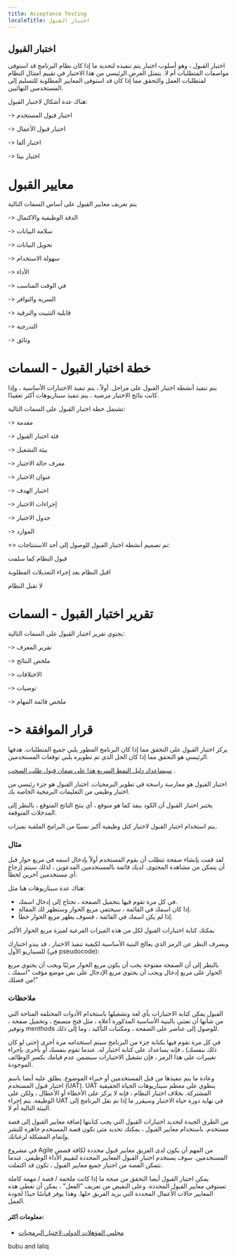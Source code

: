 ```yaml
---
title: Acceptance Testing
localeTitle: اختبار القبول
---
```

## اختبار القبول

اختبار القبول ، وهو أسلوب اختبار يتم تنفيذه لتحديد ما إذا كان نظام البرنامج قد استوفى مواصفات المتطلبات أم لا. يتمثل الغرض الرئيسي من هذا الاختبار في تقييم امتثال النظام لمتطلبات العمل والتحقق مما إذا كان قد استوفى المعايير المطلوبة للتسليم إلى المستخدمين النهائيين.

هناك عدة أشكال لاختبار القبول:

\-> اختبار قبول المستخدم

\-> اختبار قبول الأعمال

\-> اختبار ألفا

\-> اختبار بيتا

# معايير القبول

يتم تعريف معايير القبول على أساس السمات التالية

\-> الدقة الوظيفية والاكتمال

\-> سلامة البيانات

\-> تحويل البيانات

\-> سهولة الاستخدام

\-> الأداء

\-> في الوقت المناسب

\-> السرية والتوافر

\-> قابلية التثبيت والترقية

\-> التدرجية

\-> وثائق

# خطة اختبار القبول - السمات

يتم تنفيذ أنشطة اختبار القبول على مراحل. أولاً ، يتم تنفيذ الاختبارات الأساسية ، وإذا كانت نتائج الاختبار مرضية ، يتم تنفيذ سيناريوهات أكثر تعقيدًا.

تشتمل خطة اختبار القبول على السمات التالية:

\-> مقدمة

\-> فئة اختبار القبول

\-> بيئة التشغيل

\-> معرف حالة الاختبار

\-> عنوان الاختبار

\-> اختبار الهدف

\-> إجراءات الاختبار

\-> جدول الاختبار

\-> الموارد

\=> تم تصميم أنشطة اختبار القبول للوصول إلى أحد الاستنتاجات:

قبول النظام كما سلمت

اقبل النظام بعد إجراء التعديلات المطلوبة

لا تقبل النظام

# تقرير اختبار القبول - السمات

يحتوي تقرير اختبار القبول على السمات التالية:

\-> تقرير المعرف

\-> ملخص النتائج

\-> الاختلافات

\-> توصيات

\-> ملخص قائمة المهام

# \-> قرار الموافقة

يركز اختبار القبول على التحقق مما إذا كان البرنامج المطور يلبي جميع المتطلبات. هدفها الرئيسي هو التحقق مما إذا كان الحل الذي تم تطويره يلبي توقعات المستخدمين.

[سيساعدك دليل النمط السريع هذا على ضمان قبول طلب السحب](https://github.com/freecodecamp/guides/blob/master/README.md) .

اختبار القبول هو ممارسة راسخة في تطوير البرمجيات. اختبار القبول هو جزء رئيسي من اختبار وظيفي من التعليمات البرمجية الخاصة بك.

يختبر اختبار القبول أن الكود ينفذ كما هو متوقع ، أي ينتج الناتج المتوقع ، بالنظر إلى المدخلات المتوقعة.

يتم استخدام اختبار القبول لاختبار كتل وظيفية أكبر نسبيًا من البرامج الملقبة بميزات.

### مثال

لقد قمت بإنشاء صفحة تتطلب أن يقوم المستخدم أولاً بإدخال اسمه في مربع حوار قبل أن يتمكن من مشاهدة المحتوى. لديك قائمة بالمستخدمين المدعوين ، لذلك سيتم إرجاع أي مستخدمين آخرين لخطأ.

هناك عدة سيناريوهات هنا مثل:

*   في كل مرة تقوم فيها بتحميل الصفحة ، تحتاج إلى إدخال اسمك.
*   إذا كان اسمك في القائمة ، سيختفي مربع الحوار وستظهر لك المقالة.
*   إذا لم يكن اسمك في القائمة ، فسوف يظهر مربع الحوار خطأ.

يمكنك كتابة اختبارات القبول لكل من هذه الميزات الفرعية لميزة مربع الحوار الأكبر

وبصرف النظر عن الرمز الذي يعالج البنية الأساسية لكيفية تنفيذ الاختبار ، قد يبدو اختبارك للسيناريو الأول (في pseudocode):

بالنظر إلى أن الصفحة مفتوحة يجب أن يكون مربع الحوار مرئيًا ويجب أن يحتوي مربع الحوار على مربع إدخال ويجب أن يحتوي مربع الإدخال على نص موضع مؤقت "اسمك ، من فضلك!"

### ملاحظات

القبول يمكن كتابة الاختبارات بأي لغة وتشغيلها باستخدام الأدوات المختلفة المتاحة التي من شأنها أن تعتني بالبنية الأساسية المذكورة أعلاه ، مثل فتح متصفح ، وتحميل صفحة ، وتوفير menthods للوصول إلى عناصر على الصفحة ، ومكتبات التأكيد ، وما إلى ذلك.

في كل مرة تقوم فيها بكتابة جزء من البرنامج سيتم استخدامه مرة أخرى (حتى لو كان ذلك بنفسك) ، فإنه يساعدك على كتابة اختبار له. عندما تقوم بنفسك أو بأخرى بإجراء تغييرات على هذا الرمز ، فإن تشغيل الاختبارات سيضمن عدم قيامك بكسر الوظائف الموجودة.

وعادة ما يتم تنفيذها من قبل المستخدمين أو خبراء الموضوع. يطلق عليه أيضا باسم اختبار قبول المستخدم (UAT). UAT ينطوي على معظم سيناريوهات الحياة الحقيقية المشتركة. بخلاف اختبار النظام ، فإنه لا يركز على الأخطاء أو الأعطال ، ولكن على الوظيفة. يتم إجراء UAT في نهاية دورة حياة الاختبار وسيقرر ما إذا تم نقل البرنامج إلى البيئة التالية أم لا.

من الطرق الجيدة لتحديد اختبارات القبول التي يجب كتابتها إضافة معايير القبول إلى قصة مستخدم. باستخدام معايير القبول ، يمكنك تحديد متى تكون قصة المستخدم جاهزة للنشر وإتمام المشكلة لرغباتك.

في مشروع Agile من المهم أن يكون لدى الفريق معايير قبول محددة لكافة قصص المستخدمين. سوف يستخدم اختبار القبول المعايير المحددة لتقييم الأداء الوظيفي. عندما تتمكن القصة من اجتياز جميع معايير القبول ، تكون قد اكتملت.

يمكن اختبار القبول أيضا التحقق من صحة ما إذا كانت ملحمة / قصة / مهمة كاملة تستوفي معايير القبول المحددة. وعلى النقيض من تعريف "الفعل" ، يمكن أن تغطي هذه المعايير حالات الأعمال المحددة التي يريد الفريق حلها. وهذا يوفر قياسًا جيدًا لجودة العمل.

#### معلومات اكثر:

*   [مجلس المؤهلات الدولي لاختبار البرمجيات](http://www.istqb.org/)

bubu and laliq
